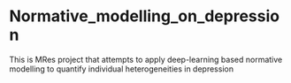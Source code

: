 # Normative_modelling_on_depression
This is MRes project that attempts to apply deep-learning based normative modelling to quantify individual heterogeneities in depression
